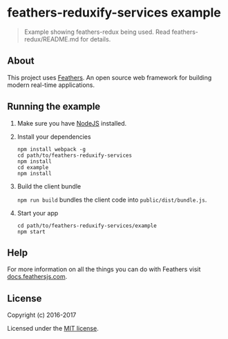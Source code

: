 # feathers-reduxify-services example

> Example showing feathers-redux being used.
Read feathers-redux/README.md for details.

## About

This project uses [Feathers](http://feathersjs.com).
An open source web framework for building modern real-time applications.

## Running the example

1. Make sure you have [NodeJS](https://nodejs.org/) installed.
2. Install your dependencies
    
    ```
    npm install webpack -g
    cd path/to/feathers-reduxify-services
    npm install
    cd example
    npm install
    ```

3. Build the client bundle
   
   `npm run build` bundles the client code into `public/dist/bundle.js`.
   
4. Start your app
    
    ```
    cd path/to/feathers-reduxify-services/example
    npm start
    ```

## Help

For more information on all the things you can do with Feathers visit
[docs.feathersjs.com](http://docs.feathersjs.com).

## License

Copyright (c) 2016-2017

Licensed under the [MIT license](LICENSE).
